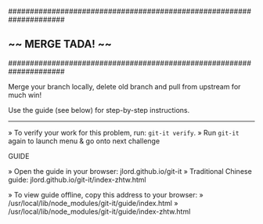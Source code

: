  #####################################################################
 ##                       ~~  MERGE TADA!  ~~                       ##
 #####################################################################

  Merge your branch locally, delete old branch and pull
  from upstream for much win!

  Use the guide (see below) for step-by-step instructions.

  ---------------------------------------------------------------------

  » To verify your work for this problem, run: `git-it verify`.
  » Run `git-it` again to launch menu & go onto next challenge

  GUIDE

  » Open the guide in your browser: jlord.github.io/git-it
  » Traditional Chinese guide: jlord.github.io/git-it/index-zhtw.html

  » To view guide offline, copy this address to your browser:
  » /usr/local/lib/node_modules/git-it/guide/index.html
  » /usr/local/lib/node_modules/git-it/guide/index-zhtw.html
